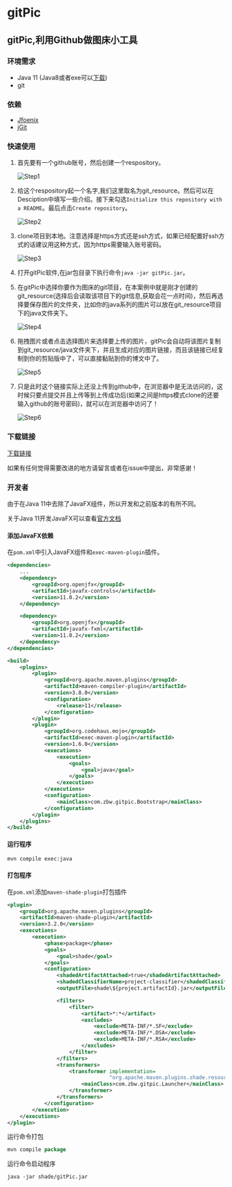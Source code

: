 # gitPic

## gitPic,利用Github做图床小工具

### 环境需求

* Java 11 (Java8或者exe可以[下载](https://github.com/zzzzbw/gitPic/releases/tag/v0.1-java8))
* git

### 依赖

* [Jfoenix](https://github.com/jfoenixadmin/JFoenix)
* [jGit](https://github.com/eclipse/jgit)

### 快速使用

1. 首先要有一个github账号，然后创建一个respository。

   ![Step1](https://raw.githubusercontent.com/zzzzbw/blog_source/master/images/GitPic/step1.png)

2. 给这个respository起一个名字,我们这里取名为git_resource。然后可以在Desciption中填写一些介绍。接下来勾选`Initialize this repository with a README`。最后点击`Create repository`。

   ![Step2](https://raw.githubusercontent.com/zzzzbw/blog_source/master/images/GitPic/step2.png)

3. clone项目到本地。注意选择是https方式还是ssh方式，如果已经配置好ssh方式的话建议用这种方式，因为https需要输入账号密码。

   ![Step3](https://raw.githubusercontent.com/zzzzbw/blog_source/master/images/GitPic/step3.png)

4. 打开gitPic软件,在jar包目录下执行命令`java -jar gitPic.jar`。

5. 在gitPic中选择你要作为图床的git项目，在本案例中就是刚才创建的git_resource(选择后会读取该项目下的git信息,获取会花一点时间)，然后再选择要保存图片的文件夹，比如你的java系列的图片可以放在git_resource项目下的java文件夹下。

   ![Step4](https://raw.githubusercontent.com/zzzzbw/blog_source/master/images/GitPic/step4.png)

6. 拖拽图片或者点击选择图片来选择要上传的图片，gitPic会自动将该图片复制到git_resource/java文件夹下，并且生成对应的图片链接，而且该链接已经复制到你的剪贴版中了，可以直接黏贴到你的博文中了。

   ![Step5](https://raw.githubusercontent.com/zzzzbw/blog_source/master/images/GitPic/step5.png)

7. 只是此时这个链接实际上还没上传到github中，在浏览器中是无法访问的，这时候只要点提交并且上传等到上传成功后(如果之间是https模式clone的还要输入github的账号密码)，就可以在浏览器中访问了！

   ![Step6](https://raw.githubusercontent.com/zzzzbw/blog_source/master/images/GitPic/step6.png)

### 下载链接

[下载链接](https://github.com/zzzzbw/gitPic/releases)

如果有任何觉得需要改进的地方请留言或者在issue中提出，非常感谢！

### 开发者

由于在Java 11中去除了JavaFX组件，所以开发和之前版本的有所不同。

关于Java 11开发JavaFX可以查看[官方文档](https://openjfx.io/openjfx-docs/)

#### 添加JavaFX依赖

在`pom.xml`中引入JavaFX组件和`exec-maven-plugin`插件。

```xml
<dependencies>
    ...
    <dependency>
        <groupId>org.openjfx</groupId>
        <artifactId>javafx-controls</artifactId>
        <version>11.0.2</version>
    </dependency>

    <dependency>
        <groupId>org.openjfx</groupId>
        <artifactId>javafx-fxml</artifactId>
        <version>11.0.2</version>
    </dependency>
</dependencies>

<build>
    <plugins>
        <plugin>
            <groupId>org.apache.maven.plugins</groupId>
            <artifactId>maven-compiler-plugin</artifactId>
            <version>3.8.0</version>
            <configuration>
                <release>11</release>
            </configuration>
        </plugin>
        <plugin>
            <groupId>org.codehaus.mojo</groupId>
            <artifactId>exec-maven-plugin</artifactId>
            <version>1.6.0</version>
            <executions>
                <execution>
                    <goals>
                        <goal>java</goal>
                    </goals>
                </execution>
            </executions>
            <configuration>
                <mainClass>com.zbw.gitpic.Bootstrap</mainClass>
            </configuration>
        </plugin>
    </plugins>
</build>
```

#### 运行程序

```shell
mvn compile exec:java
```

#### 打包程序

在`pom.xml`添加`maven-shade-plugin`打包插件

```xml
<plugin>
    <groupId>org.apache.maven.plugins</groupId>
    <artifactId>maven-shade-plugin</artifactId>
    <version>3.2.0</version>
    <executions>
        <execution>
            <phase>package</phase>
            <goals>
                <goal>shade</goal>
            </goals>
            <configuration>
                <shadedArtifactAttached>true</shadedArtifactAttached>
                <shadedClassifierName>project-classifier</shadedClassifierName>
                <outputFile>shade\${project.artifactId}.jar</outputFile>

                <filters>
                    <filter>
                        <artifact>*:*</artifact>
                        <excludes>
                            <exclude>META-INF/*.SF</exclude>
                            <exclude>META-INF/*.DSA</exclude>
                            <exclude>META-INF/*.RSA</exclude>
                        </excludes>
                    </filter>
                </filters>
                <transformers>
                    <transformer implementation=
                                 "org.apache.maven.plugins.shade.resource.ManifestResourceTransformer">
                        <mainClass>com.zbw.gitpic.Launcher</mainClass>
                    </transformer>
                </transformers>
            </configuration>
        </execution>
    </executions>
</plugin>
```

运行命令打包

```java
mvn compile package
```

运行命令启动程序

```shell
java -jar shade/gitPic.jar
```